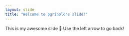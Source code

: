 ```yaml
---
layout: slide
title: "Welcome to pgrinold's slide!"
---
```

This is my awesome slide :tada:
Use the left arrow to go back!
